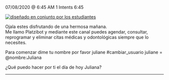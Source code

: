 

07/08/2020 @
6:45
AM
1
Intents
6:45
 
<a href="https://imgur.com/fMUI13D"><img src="https://i.imgur.com/fMUI13Dt.jpg" title="diseñado en conjunto por los estudiantes" /></a>
 
<div class="msgj">Ojala estes disfrutando de una hermosa mañana.</div>
 
<div class="msgj">Me llamo Platzibot y mediante este canal puedes agendar, consultar, reprogramar y eliminar citas médicas y odontológicas siempre que lo necesites.</div>
 
Para comenzar dime tu nombre por favor
juliane
#cambiar_usuario
juliane = @nombre:Juliana
 
 
¿Qué puedo hacer por ti el día de hoy Juliana?


---
